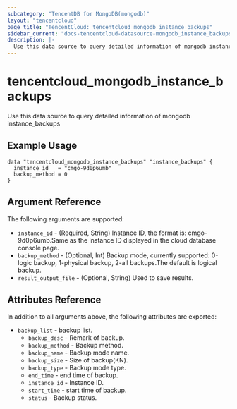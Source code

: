 ```yaml
---
subcategory: "TencentDB for MongoDB(mongodb)"
layout: "tencentcloud"
page_title: "TencentCloud: tencentcloud_mongodb_instance_backups"
sidebar_current: "docs-tencentcloud-datasource-mongodb_instance_backups"
description: |-
  Use this data source to query detailed information of mongodb instance_backups
---
```


# tencentcloud_mongodb_instance_backups

Use this data source to query detailed information of mongodb instance_backups

## Example Usage

```hcl
data "tencentcloud_mongodb_instance_backups" "instance_backups" {
  instance_id   = "cmgo-9d0p6umb"
  backup_method = 0
}
```

## Argument Reference

The following arguments are supported:

* `instance_id` - (Required, String) Instance ID, the format is: cmgo-9d0p6umb.Same as the instance ID displayed in the cloud database console page.
* `backup_method` - (Optional, Int) Backup mode, currently supported: 0-logic backup, 1-physical backup, 2-all backups.The default is logical backup.
* `result_output_file` - (Optional, String) Used to save results.

## Attributes Reference

In addition to all arguments above, the following attributes are exported:

* `backup_list` - backup list.
  * `backup_desc` - Remark of backup.
  * `backup_method` - Backup method.
  * `backup_name` - Backup mode name.
  * `backup_size` - Size of backup(KN).
  * `backup_type` - Backup mode type.
  * `end_time` - end time of backup.
  * `instance_id` - Instance ID.
  * `start_time` - start time of backup.
  * `status` - Backup status.


